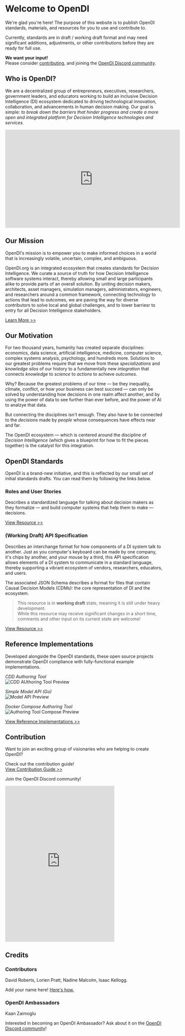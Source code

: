 # Welcome to OpenDI 
We're glad you're here!  The purpose of this website is to publish OpenDI standards, materials, and resources for you to use and contribute to.  

Currently, standards are in draft / working draft format and may need significant additions, adjustments, or other contributions before they are ready for full use. 

**We want your input!**  
Please consider [contributing](./How%20To%20Contribute.md), and joining the [OpenDI Discord community](https://discord.gg/FtAX3JStJz).

## Who is OpenDI?

We are a decentralized group of entrepreneurs, executives, researchers, government leaders, and educators working to build an inclusive Decision Intelligence (DI) ecosystem dedicated to driving technological innovation, collaboration, and advancements in human decision making. Our goal is simple: *to break down the barriers that hinder progress and create a more open and integrated platform for Decision Intelligence technologies and services.*

<p align="center">
<iframe width="560" height="315" src="https://www.youtube-nocookie.com/embed/YUUCtljdrQw?si=d3DYaSUfiVyNgryj" title="YouTube video player" frameborder="0" allow="accelerometer; autoplay; clipboard-write; encrypted-media; gyroscope; picture-in-picture; web-share" referrerpolicy="strict-origin-when-cross-origin" allowfullscreen></iframe>
</p>

## Our Mission

OpenDI's mission is to empower you to make informed choices in a world that is increasingly volatile, uncertain, complex, and ambiguous.

OpenDI.org is an integrated ecosystem that creates standards for Decision Intelligence. We curate a source of truth for how Decision Intelligence software systems interact, thereby allowing small and large participants alike to provide parts of an overall solution. By uniting decision makers, architects, asset managers, simulation managers, administrators, engineers, and researchers around a common framework, connecting technology to actions that lead to outcomes, we are paving the way for diverse contributors to solve local and global challenges, and to lower barriesr to entry for all Decision Intelligence stakeholders.

[Learn More >>](./OpenDI%20Intro%20Material.md)

## Our Motivation

For two thousand years, humanity has created separate disciplines: economics, data science, artificial intelligence, medicine, computer science, complex systems analysis, psychology, and hundreds more.  Solutions to our greatest problems require that we move from these *specializations* and *knowledge silos* of our history to a fundamentally new *integration* that connects *knowledge* to *science* to *actions* to achieve *outcomes*. 

Why? Because the greatest problems of our time &mdash; be they inequality, climate, conflict, or how your business can best succeed &mdash; can only be solved by understanding how decisions in one realm affect another, and by using the power of data to see further than ever before, and the power of AI to analzye that data. 

But connecting the disciplines isn't enough. They also have to be connected to the *decisions* made by *people* whose consequences have effects near and far. 

The OpenDI ecosystem &mdash; which is centered around the discipline of *Decision Intelligence* (which gives a blueprint for how to fit the pieces together) is the catalyst for this integration. 

## OpenDI Standards
OpenDI is a brand-new initiative, and this is reflected by our small set of initial standards drafts.  You can read them by following the links below.

### Roles and User Stories

Describes a standardized language for talking about decision makers as they formalize &mdash; and build computer systems that help them to make &mdash; decisions.

[View Resource >>](http://opendi.org/roles-user-stories)

### (Working Draft) API Specification
Describes an interchange format for how components of a DI system talk to another.  Just as you computer's keyboard can be made by one company, it's chips by another, and your mouse by a third, this API specification allows elements of a DI system to communicate in a standard language, thereby supporting a vibrant ecosystem of vendors, researchers, educators, and users.

The associated JSON Schema describes a format for files that contain Causal Decision Models (CDMs): the core representation of DI and the ecosystem.

> This resource is in **working draft** state, meaning it is still under heavy development.  
> While this resource may receive significant changes in a short time, comments and other input on its current state are welcome!

[View Resource >>](http://opendi.org/api-specification)

## Reference Implementations

Developed alongside the OpenDI standards, these open source projects demonstrate OpenDI compliance with fully-functional example implementations.

*CDD Authoring Tool*  
![CDD AUthoring Tool Preview](./img/CDD%20Authoring%20Tool%20Preview.png)  

*Simple Model API (Go)*  
![Model API Preview](./img/Model%20API%20Preview.png)

*Docker Compose Authoring Tool*  
![Authoring Tool Compose Preview](./img/Authoring%20Tool%20Compose%20Preview.png)

[View Reference Implementations >>](./How-to-use-OpenDI/Reference%20Implementations.md)

## Contribution

Want to join an exciting group of visionaries who are helping to create OpenDI?

Check out the contribution guide!  
[View Contribution Guide >>](./How%20To%20Contribute.md)  

Join the OpenDI Discord community!  
<iframe src="https://discord.com/widget?id=1208154608984129557&theme=dark" width="350" height="500" allowtransparency="true" frameborder="0" sandbox="allow-popups allow-popups-to-escape-sandbox allow-same-origin allow-scripts"></iframe>

## Credits

### Contributors
David Roberts, Lorien Pratt, Nadine Malcolm, Isaac Kellogg.

Add your name here! [Here's how.](./How%20To%20Contribute.md)

### OpenDI Ambassadors
Kaan Zaimoglu

Interested in becoming an OpenDI Ambassador? Ask about it on the [OpenDI Discord community](https://discord.gg/FtAX3JStJz)!